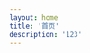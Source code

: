 ```yaml
---
layout: home
title: '首页'
description: '123'
---
```


<script setup>
import Home from './components/Home.vue'
</script>

<Home/>
